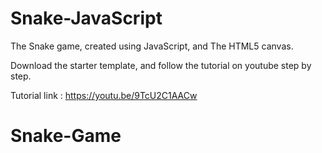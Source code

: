 # Snake-JavaScript

The Snake game, created using JavaScript, and The HTML5 canvas.

Download the starter template, and follow the tutorial on youtube step by step.

Tutorial link : https://youtu.be/9TcU2C1AACw
# Snake-Game
